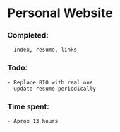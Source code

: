 # Personal Website
### Completed:
    - Index, resume, links
### Todo:
    - Replace BIO with real one
    - update resume periodically
### Time spent: 
    - Aprox 13 hours